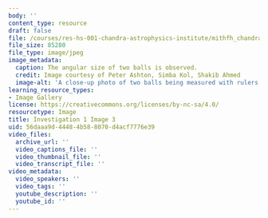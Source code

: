 ```yaml
---
body: ''
content_type: resource
draft: false
file: /courses/res-hs-001-chandra-astrophysics-institute/mithfh_chandra_inv1_bl_ang2.jpg
file_size: 85280
file_type: image/jpeg
image_metadata:
  caption: The angular size of two balls is observed.
  credit: Image courtesy of Peter Ashton, Simba Kol, Shakib Ahmed
  image-alt: 'A close-up photo of two balls being measured with rulers. '
learning_resource_types:
- Image Gallery
license: https://creativecommons.org/licenses/by-nc-sa/4.0/
resourcetype: Image
title: Investigation 1 Image 3
uid: 56daaa9d-4448-4b58-8070-d4acf7776e39
video_files:
  archive_url: ''
  video_captions_file: ''
  video_thumbnail_file: ''
  video_transcript_file: ''
video_metadata:
  video_speakers: ''
  video_tags: ''
  youtube_description: ''
  youtube_id: ''
---
```

